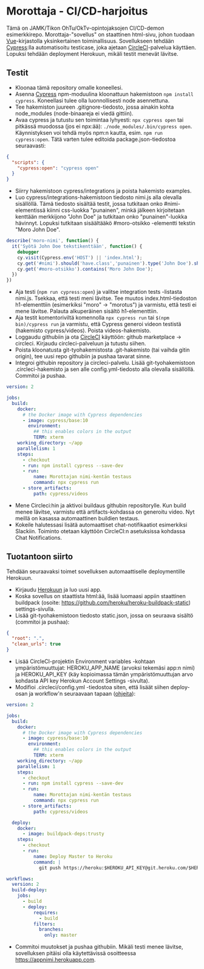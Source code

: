 # Morottaja - CI/CD-harjoitus

Tämä on JAMK/Tikon OhTu/OkTv-opintojaksojen CI/CD-demon esimerkkirepo. Morottaja-"sovellus" on staattinen html-sivu, johon tuodaan [Vue](https://vuejs.org/)-kirjastolla yksinkertainen toiminallisuus. Sovellukseen tehdään [Cypress](https://www.cypress.io):lla automatisoitu testicase, joka ajetaan [CircleCI](https://circleci.com)-palvelua käyttäen. Lopuksi tehdään deployment Herokuun, mikäli testit menevät lävitse.

## Testit

- Kloonaa tämä repository omalle koneellesi.
- Asenna [Cypress](https://www.cypress.io) npm-moduulina kloonattuun hakemistoon `npm install cypress`. Koneellasi tulee olla luonnollisesti node asennettuna.
- Tee hakemiston juureen .gitignore-tiedosto, jossa ainakin kohta node_modules (node-binaareja ei viedä gittiin).
- Avaa cypress ja tutustu sen toimintaa lyhyesti: `npx cypress open` tai pitkässä muodossa (jos ei npx:ää): `./node_modules/.bin/cypress open`. Käynnistyksen voi tehdä myös npm:n kautta, esim. `npm run cypress:open`. Tätä varten tulee editoida package.json-tiedostoa seuraavasti:

```json
{
  "scripts": {
    "cypress:open": "cypress open"
  }
}
```

- Siirry hakemistoon cypress/integrations ja poista hakemisto examples.
- Luo cypress/integrations-hakemistoon tiedosto nimi.js alla olevalla sisällöllä. Tämä tiedosto sisältää testit, jossa tutkitaan onko #nimi-elementissä kiinni css-luokka "punainen", minkä jälkeen kirjoitetaan kenttään merkkijono "John Doe" ja tutkitaan onko "punainen"-luokka hävinnyt. Lopuksi tutkitaan sisäältääkö #moro-otsikko -elementti tekstin "Moro John Doe".

```js
describe('moro-nimi', function() {
  it('Syötä John Doe tekstikenttään', function() {
    debugger
    cy.visit(Cypress.env('HOST') || 'index.html');
    cy.get('#nimi').should('have.class','punainen').type('John Doe').should('not.have.class','punainen');
    cy.get('#moro-otsikko').contains('Moro John Doe');
  })
})
```

- Aja testi (`npm run cypress:open`) ja valitse integration tests -listasta nimi.js. Tsekkaa, että testi meni lävitse. Tee muutos index.html-tiedoston h1-elementtiin (esimerkiksi "moro" -> "morotus") ja varmistu, että testi ei mene lävitse. Palauta alkuperäinen sisältö h1-elementtiin.
- Aja testit komentoriviltä komennolla `npx cypress run` tai `$(npm bin)/cypress run` ja varmistu, että Cypress generoi videon testistä (hakemisto cypress/videos). Poista videos-hakemisto.
- Loggaudu githubiin ja ota [CircleCI](https://circleci.com) käyttöön: github marketplace -> circleci. Kirjaudu circleci-palveluun ja tutustu siihen.
- Poista kloonatusta git-tyohakemistosta .git-hakemisto (tai vaihda gitin origin), tee uusi repo githubiin ja pushaa tavarat sinne.
- Integroi githubin repository ja circleci-palvelu. Lisää git-tyohakemistoon .circleci-hakemisto ja sen alle config.yml-tiedosto alla olevalla sisällöllä. Commitoi ja pushaa.

```yaml
version: 2

jobs:
  build:
    docker:
      # the Docker image with Cypress dependencies
      - image: cypress/base:10
        environment:
          ## this enables colors in the output
          TERM: xterm
    working_directory: ~/app
    parallelism: 1
    steps:
      - checkout
      - run: npm install cypress --save-dev
      - run:
          name: Morottajan nimi-kentän testaus
          command: npx cypress run
      - store_artifacts:
          path: cypress/videos
```

- Mene Circleci:hin ja aktivoi buildaus githubin repositorylle. Kun build menee lävitse, varmistu että artifacts-kohdassa on generoitu video. Nyt meillä on kasassa automaattinen buildien testaus.
- Kokeile halutessasi lisätä automaattiset chat-notifikaatiot esimerkiksi Slackiin. Toiminto otetaan käyttöön CircleCI:n asetuksissa kohdassa Chat Notifications.

## Tuotantoon siirto

Tehdään seuraavaksi toimet sovelluksen automaattiselle deploymentille Herokuun.

- Kirjaudu [Herokuun](https://www.heroku.com/) ja luo uusi app.
- Koska sovellus on staattista html:ää, lisää luomaasi appiin staattinen buildpack (osoite: https://github.com/heroku/heroku-buildpack-static) settings-sivulla.
- Lisää git-tyohakemistoon tiedosto static.json, jossa on seuraava sisältö (commitoi ja pushaa):

```json
{
  "root": ".",
  "clean_urls": true
}
```

- Lisää CircleCI-projektin Environment variables -kohtaan ympäristömuuttujat: HEROKU_APP_NAME (arvoksi tekemäsi app:n nimi) ja HEROKU_API_KEY (käy kopioimassa tämän ympäristömuuttujan arvo kohdasta API key Herokun Account Settings -sivulta).
- Modifioi .circleci/config.yml -tiedostoa siten, että lisäät siihen deploy-osan ja workflow'n seuraavaan tapaan ([ohjeita](https://circleci.com/docs/2.0/deployment-integrations/#heroku)):

```yaml
version: 2

jobs:
  build:
    docker:
      # the Docker image with Cypress dependencies
      - image: cypress/base:10
        environment:
          ## this enables colors in the output
          TERM: xterm
    working_directory: ~/app
    parallelism: 1
    steps:
      - checkout
      - run: npm install cypress --save-dev
      - run:
          name: Morottajan nimi-kentän testaus
          command: npx cypress run
      - store_artifacts:
          path: cypress/videos

  deploy:
    docker:
      - image: buildpack-deps:trusty
    steps:
      - checkout
      - run:
          name: Deploy Master to Heroku
          command: |
            git push https://heroku:$HEROKU_API_KEY@git.heroku.com/$HEROKU_APP_NAME.git master

workflows:
  version: 2
  build-deploy:
    jobs:
      - build
      - deploy:
          requires:
            - build
          filters:
            branches:
              only: master
```

- Commitoi muutokset ja pushaa githubiin. Mikäli testi menee lävitse, sovelluksen pitäisi olla käytettävissä osoitteessa https://appnimi.herokuapp.com.
